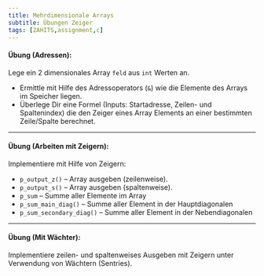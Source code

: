 ```yaml
---
title: Mehrdimensionale Arrays
subtitle: Übungen Zeiger
tags: [2AHITS,assignment,c]
---
```




#### **Übung (Adressen):**

Lege ein 2 dimensionales Array `feld` aus `int` Werten an. 
- Ermittle mit Hilfe des Adressoperators (`&`) wie die Elemente des Arrays im Speicher liegen.
- Überlege Dir eine Formel (Inputs: Startadresse, Zeilen- und Spaltenindex) die den Zeiger eines Array Elements an einer bestimmten Zeile/Spalte berechnet.



---

#### **Übung (Arbeiten mit Zeigern):**

Implementiere mit Hilfe von Zeigern:

- `p_output_z()` – Array ausgeben (zeilenweise).
- `p_output_s()` – Array ausgeben (spaltenweise).
- `p_sum` – Summe aller Elemente im Array
- `p_sum_main_diag()` – Summe aller Element in der Hauptdiagonalen
- `p_sum_secondary_diag()` – Summe aller Element in der Nebendiagonalen



---

#### **Übung (Mit Wächter):**

Implementiere zeilen- und spaltenweises Ausgeben mit Zeigern unter Verwendung von Wächtern (Sentries).


